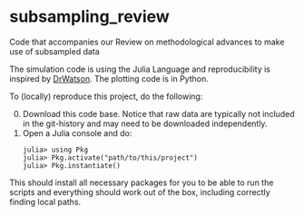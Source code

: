 # subsampling_review
Code that accompanies our Review on methodological advances to make use of subsampled data

The simulation code is using the Julia Language and reproducibility is inspired
by [DrWatson](https://juliadynamics.github.io/DrWatson.jl/stable/).
The plotting code is in Python.


To (locally) reproduce this project, do the following:

0. Download this code base. Notice that raw data are typically not included in the
   git-history and may need to be downloaded independently.
1. Open a Julia console and do:
   ```
   julia> using Pkg
   julia> Pkg.activate("path/to/this/project")
   julia> Pkg.instantiate()
   ```

This should install all necessary packages for you to be able to run the
scripts and everything should work out of the box, including correctly finding
local paths.
